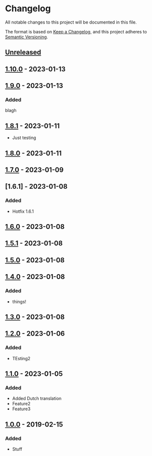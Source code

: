 # Changelog

All notable changes to this project will be documented in this file.

The format is based on [Keep a Changelog](https://keepachangelog.com/en/1.0.0/),
and this project adheres to [Semantic Versioning](https://semver.org/spec/v2.0.0.html).

## [Unreleased]

## [1.10.0] - 2023-01-13

## [1.9.0] - 2023-01-13

### Added

blagh

## [1.8.1] - 2023-01-11

-   Just testing

## [1.8.0] - 2023-01-11

## [1.7.0] - 2023-01-09

## [1.6.1] - 2023-01-08

### Added

-   Hotfix 1.6.1

## [1.6.0] - 2023-01-08

## [1.5.1] - 2023-01-08

## [1.5.0] - 2023-01-08

## [1.4.0] - 2023-01-08

### Added

-   things!

## [1.3.0] - 2023-01-08

## [1.2.0] - 2023-01-06

### Added

-   TEsting2

## [1.1.0] - 2023-01-05

### Added

-   Added Dutch translation
-   Feature2
-   Feature3

## [1.0.0] - 2019-02-15

### Added

-   Stuff

[Unreleased]: https://github.com/refinedmods/playground/compare/1.10.0...HEAD

[1.10.0]: https://github.com/refinedmods/playground/compare/1.9.0...1.10.0

[1.9.0]: https://github.com/refinedmods/playground/compare/v1.8.1...v1.9.0

[1.8.1]: https://github.com/refinedmods/playground/compare/v1.8.0...v1.8.1

[1.8.0]: https://github.com/refinedmods/playground/compare/v1.7.0...v1.8.0

[1.7.0]: https://github.com/refinedmods/playground/compare/v1.6.1...v1.7.0

[1.6.0]: https://github.com/refinedmods/playground/compare/v1.5.1...v1.6.0

[1.5.1]: https://github.com/refinedmods/playground/compare/v1.5.0...v1.5.1

[1.5.0]: https://github.com/refinedmods/playground/compare/v1.4.0...v1.5.0

[1.4.0]: https://github.com/refinedmods/playground/compare/v1.3.0...v1.4.0

[1.3.0]: https://github.com/refinedmods/playground/compare/v1.2.0...v1.3.0

[1.2.0]: https://github.com/refinedmods/playground/compare/v1.1.0...v1.2.0

[1.1.0]: https://github.com/refinedmods/playground/compare/v1.0.0...v1.1.0

[1.0.0]: https://github.com/raoulvdberge/playground/releases/tag/v1.0.0
